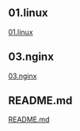 ## 01.linux 
[01.linux](01.linux) 
## 03.nginx 
[03.nginx](03.nginx) 
## README.md 
[README.md](README.md) 
